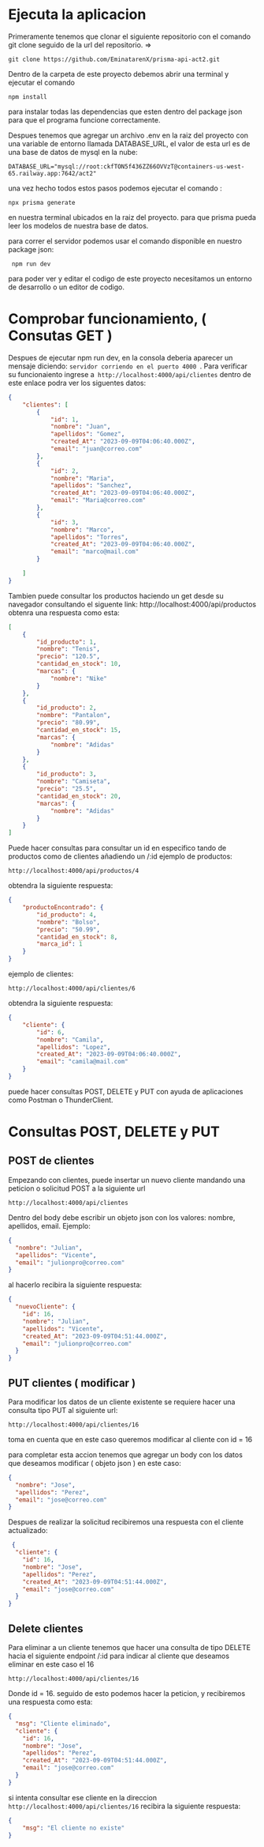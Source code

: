 # Ejecuta la aplicacion

Primeramente tenemos que clonar el siguiente repositorio con el comando git clone seguido de la url del repositorio.
=> 
```shell
git clone https://github.com/EminatarenX/prisma-api-act2.git

```

Dentro de la carpeta de este proyecto debemos abrir una terminal y ejecutar el comando 
```shell 
npm install
```
para instalar todas las dependencias que esten dentro del package json para que el programa funcione correctamente.

Despues tenemos que agregar un archivo .env en la raiz del proyecto con una variable de entorno llamada DATABASE_URL, el valor de esta url es de una base de datos de mysql en la nube:
```.dotenv
DATABASE_URL="mysql://root:ckfTON5f436ZZ66OVVzT@containers-us-west-65.railway.app:7642/act2"
```


una vez hecho todos estos pasos podemos ejecutar el comando :
```shell
npx prisma generate
```
en nuestra terminal ubicados en la raiz del proyecto. para que prisma pueda leer los modelos de nuestra base de datos.

para correr el servidor podemos usar el comando disponible en nuestro package json:
```shell
 npm run dev
```

para poder ver y editar el codigo de este proyecto necesitamos un entorno de desarrollo o un editor de codigo.

# Comprobar funcionamiento, ( Consutas GET )

Despues de ejecutar npm run dev, en la consola deberia aparecer un mensaje diciendo: ```servidor corriendo en el puerto 4000 ```.
Para verificar su funcionaiento ingrese a``` http://localhost:4000/api/clientes``` dentro de este enlace podra ver los siguentes datos:
```json
{
    "clientes": [
        {
            "id": 1,
            "nombre": "Juan",
            "apellidos": "Gomez",
            "created_At": "2023-09-09T04:06:40.000Z",
            "email": "juan@correo.com"
        },
        {
            "id": 2,
            "nombre": "Maria",
            "apellidos": "Sanchez",
            "created_At": "2023-09-09T04:06:40.000Z",
            "email": "Maria@correo.com"
        },
        {
            "id": 3,
            "nombre": "Marco",
            "apellidos": "Torres",
            "created_At": "2023-09-09T04:06:40.000Z",
            "email": "marco@mail.com"
        }

    ]
}
```
Tambien puede consultar los productos haciendo un get desde su navegador consultando el siguente link: http://localhost:4000/api/productos
obtenra una respuesta como esta: 
```json
[
    {
        "id_producto": 1,
        "nombre": "Tenis",
        "precio": "120.5",
        "cantidad_en_stock": 10,
        "marcas": {
            "nombre": "Nike"
        }
    },
    {
        "id_producto": 2,
        "nombre": "Pantalon",
        "precio": "80.99",
        "cantidad_en_stock": 15,
        "marcas": {
            "nombre": "Adidas"
        }
    },
    {
        "id_producto": 3,
        "nombre": "Camiseta",
        "precio": "25.5",
        "cantidad_en_stock": 20,
        "marcas": {
            "nombre": "Adidas"
        }
    }
]
```

Puede hacer consultas para consultar un id en especifico tando de productos como de clientes añadiendo un /:id 
ejemplo de productos: 
```shell
http://localhost:4000/api/productos/4
```

obtendra la siguiente respuesta: 
```json
{
    "productoEncontrado": {
        "id_producto": 4,
        "nombre": "Bolso",
        "precio": "50.99",
        "cantidad_en_stock": 8,
        "marca_id": 1
    }
}
```
ejemplo de clientes:
```shell
http://localhost:4000/api/clientes/6
```
obtendra la siguiente respuesta:
```json
{
    "cliente": {
        "id": 6,
        "nombre": "Camila",
        "apellidos": "Lopez",
        "created_At": "2023-09-09T04:06:40.000Z",
        "email": "camila@mail.com"
    }
}
```

puede hacer consultas POST, DELETE y PUT con ayuda de aplicaciones como Postman o ThunderClient.

# Consultas POST, DELETE y PUT


## POST de clientes
Empezando con clientes, puede insertar un nuevo cliente mandando una peticion o solicitud POST a la siguiente url
```shell
http://localhost:4000/api/clientes
```
Dentro del body debe escribir un objeto json con los valores: nombre, apellidos, email.
Ejemplo: 
```json
{
  "nombre": "Julian",
  "apellidos": "Vicente",
  "email": "julionpro@correo.com"
}
```
al hacerlo recibira la siguiente respuesta:
```json
{
  "nuevoCliente": {
    "id": 16,
    "nombre": "Julian",
    "apellidos": "Vicente",
    "created_At": "2023-09-09T04:51:44.000Z",
    "email": "julionpro@correo.com"
  }
}
```

## PUT clientes ( modificar ) 

Para modificar los datos de un cliente existente se requiere hacer una consulta tipo PUT al siguiente url:
```shell
http://localhost:4000/api/clientes/16
```
toma en cuenta que en este caso queremos modificar al cliente con id = 16

para completar esta accion tenemos que agregar un body con los datos que deseamos modificar ( objeto json )
en este caso:
```json
{
  "nombre": "Jose",
  "apellidos": "Perez",
  "email": "jose@correo.com"
}
```
Despues de realizar la solicitud recibiremos una respuesta con el cliente actualizado:
```json
 {
  "cliente": {
    "id": 16,
    "nombre": "Jose",
    "apellidos": "Perez",
    "created_At": "2023-09-09T04:51:44.000Z",
    "email": "jose@correo.com"
  }
}
```

## Delete clientes 

Para eliminar a un cliente tenemos que hacer una consulta de tipo DELETE hacia el siguiente endpoint /:id para indicar al cliente que deseamos eliminar en este caso el 16
```shell
http://localhost:4000/api/clientes/16
```
Donde id = 16.
seguido de esto podemos hacer la peticion, y recibiremos una respuesta como esta:
```json
{
  "msg": "Cliente eliminado",
  "cliente": {
    "id": 16,
    "nombre": "Jose",
    "apellidos": "Perez",
    "created_At": "2023-09-09T04:51:44.000Z",
    "email": "jose@correo.com"
  }
}
```
si intenta consultar ese cliente en la direccion ```http://localhost:4000/api/clientes/16``` recibira la siguiente respuesta:
```json
{
    "msg": "El cliente no existe"
}
```

